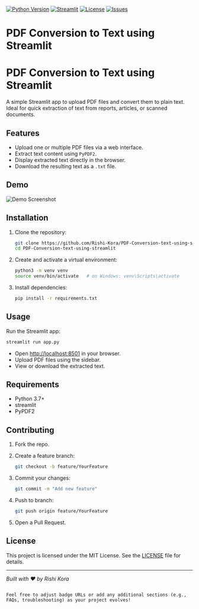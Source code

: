 [![Python Version](https://img.shields.io/badge/python-3.7%2C%203.8%2C%203.9-blue)](https://www.python.org/)
[![Streamlit](https://img.shields.io/badge/Streamlit-%E2%9C%93-green)](https://streamlit.io/)
[![License](https://img.shields.io/github/license/Rishi-Kora/PDF-Conversion-text-using-streamlit)](LICENSE)
[![Issues](https://img.shields.io/github/issues/Rishi-Kora/PDF-Conversion-text-using-streamlit)](https://github.com/Rishi-Kora/PDF-Conversion-text-using-streamlit/issues)

# PDF Conversion to Text using Streamlit

# PDF Conversion to Text using Streamlit

A simple Streamlit app to upload PDF files and convert them to plain text.  
Ideal for quick extraction of text from reports, articles, or scanned documents.

## Features

- Upload one or multiple PDF files via a web interface.
- Extract text content using `PyPDF2`.
- Display extracted text directly in the browser.
- Download the resulting text as a `.txt` file.

## Demo

![Demo Screenshot](assets/demo_screenshot.png)

## Installation

1. Clone the repository:
   ```bash
   git clone https://github.com/Rishi-Kora/PDF-Conversion-text-using-streamlit.git
   cd PDF-Conversion-text-using-streamlit


2. Create and activate a virtual environment:

   ```bash
   python3 -m venv venv
   source venv/bin/activate   # on Windows: venv\Scripts\activate
   ```
3. Install dependencies:

   ```bash
   pip install -r requirements.txt
   ```

## Usage

Run the Streamlit app:

```bash
streamlit run app.py
```

* Open [http://localhost:8501](http://localhost:8501) in your browser.
* Upload PDF files using the sidebar.
* View or download the extracted text.

## Requirements

* Python 3.7+
* streamlit
* PyPDF2

## Contributing

1. Fork the repo.
2. Create a feature branch:

   ```bash
   git checkout -b feature/YourFeature
   ```
3. Commit your changes:

   ```bash
   git commit -m "Add new feature"
   ```
4. Push to branch:

   ```bash
   git push origin feature/YourFeature
   ```
5. Open a Pull Request.

## License

This project is licensed under the MIT License. See the [LICENSE](LICENSE) file for details.

---

*Built with ❤️ by Rishi Kora*

```

Feel free to adjust badge URLs or add any additional sections (e.g., FAQs, troubleshooting) as your project evolves!
```
